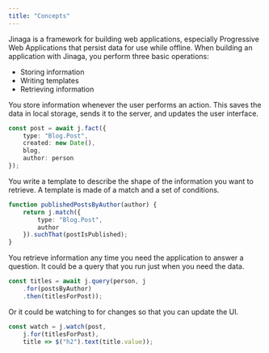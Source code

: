 ```yaml
---
title: "Concepts"
---
```


Jinaga is a framework for building web applications, especially Progressive Web Applications that persist data for use while offline.
When building an application with Jinaga, you perform three basic operations:

- Storing information
- Writing templates
- Retrieving information

You store information whenever the user performs an action.
This saves the data in local storage, sends it to the server, and updates the user interface.

```typescript
const post = await j.fact({
    type: "Blog.Post",
    created: new Date(),
    blog,
    author: person
});
```

You write a template to describe the shape of the information you want to retrieve.
A template is made of a match and a set of conditions.

```typescript
function publishedPostsByAuthor(author) {
    return j.match({
        type: "Blog.Post",
        author
    }).suchThat(postIsPublished);
}
```

You retrieve information any time you need the application to answer a question.
It could be a query that you run just when you need the data.

```typescript
const titles = await j.query(person, j
    .for(postsByAuthor)
    .then(titlesForPost));
```

Or it could be watching to for changes so that you can update the UI.

```typescript
const watch = j.watch(post,
    j.for(titlesForPost),
    title => $("h2").text(title.value));
```